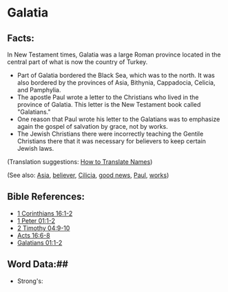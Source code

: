 # Galatia #

## Facts: ##

In New Testament times, Galatia was a large Roman province located in the central part of what is now the country of Turkey.

* Part of Galatia bordered the Black Sea, which was to the north. It was also bordered by the provinces of Asia, Bithynia, Cappadocia, Celicia, and Pamphylia.
* The apostle Paul wrote a letter to the Christians who lived in the province of Galatia. This letter is the New Testament book called "Galatians."
* One reason that Paul wrote his letter to the Galatians was to emphasize again the gospel of salvation by grace, not by works.
* The Jewish Christians there were incorrectly teaching the Gentile Christians there that it was necessary for believers to keep certain Jewish laws.

(Translation suggestions: [How to Translate Names](rc://en/ta/man/translate/translate-names))

(See also: [Asia](../other/asia.md), [believer](../kt/believer.md), [Cilicia](../other/cilicia.md), [good news](../kt/goodnews.md), [Paul](../other/paul.md), [works](../kt/works.md))

## Bible References: ##

* [1 Corinthians 16:1-2](rc://en/tn/help/1co/16/01)
* [1 Peter 01:1-2](rc://en/tn/help/1pe/01/01)
* [2 Timothy 04:9-10](rc://en/tn/help/2ti/04/09)
* [Acts 16:6-8](rc://en/tn/help/act/16/06)
* [Galatians 01:1-2](rc://en/tn/help/gal/01/01)

## Word Data:##

* Strong's: 

